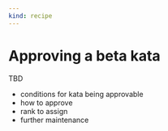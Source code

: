 ```yaml
---
kind: recipe
---
```


# Approving a beta kata

TBD

- conditions for kata being approvable
- how to approve
- rank to assign
- further maintenance
